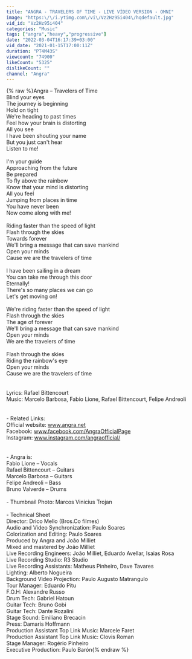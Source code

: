 ```yaml
---
title: "ANGRA - TRAVELERS OF TIME - LIVE VÍDEO VERSION - OMNI"
image: "https:\/\/i.ytimg.com\/vi\/Vz2Hz95i404\/hqdefault.jpg"
vid_id: "Vz2Hz95i404"
categories: "Music"
tags: ["angra","heavy","progressive"]
date: "2022-03-04T16:17:39+03:00"
vid_date: "2021-01-15T17:00:11Z"
duration: "PT4M43S"
viewcount: "74900"
likeCount: "5325"
dislikeCount: ""
channel: "Angra"
---
```

{% raw %}Angra – Travelers of Time<br />Blind your eyes<br />The journey is beginning<br />Hold on tight<br />We're heading to past times<br />Feel how your brain is distorting<br />All you see<br />I have been shouting your name<br />But you just can't hear<br />Listen to me!<br /> <br />I'm your guide<br />Approaching from the future<br />Be prepared<br />To fly above the rainbow<br />Know that your mind is distorting<br />All you feel<br />Jumping from places in time<br />You have never been<br />Now come along with me!<br /> <br />Riding faster than the speed of light<br />Flash through the skies<br />Towards forever<br />We'll bring a message that can save mankind<br />Open your minds<br />Cause we are the travelers of time<br /> <br />I have been sailing in a dream<br />You can take me through this door<br />Eternally!<br />There's so many places we can go<br />Let's get moving on!<br /> <br />We're riding faster than the speed of light<br />Flash through the skies<br />The age of forever<br />We'll bring a message that can save mankind<br />Open your minds<br />We are the travelers of time<br /> <br />Flash through the skies<br />Riding the rainbow's eye<br />Open your minds<br />Cause we are the travelers of time<br /> <br /> <br />Lyrics: Rafael Bittencourt <br />Music: Marcelo Barbosa, Fabio Lione, Rafael Bittencourt, Felipe Andreoli<br /><br /><br />- Related Links: <br />Official website: www.angra.net<br />Facebook: www.facebook.com/AngraOfficialPage<br />Instagram: www.instagram.com/angraofficial/<br /><br /><br />- Angra is:<br />Fabio Lione – Vocals<br />Rafael Bittencourt – Guitars<br />Marcelo Barbosa – Guitars<br />Felipe Andreoli – Bass<br />Bruno Valverde – Drums<br /><br />- Thumbnail Photo: Marcos Vinicius Trojan <br /><br />- Technical Sheet<br />Director: Drico Mello (Bros.Co filmes)<br />Audio and Video Synchronization: Paulo Soares<br />Colorization and Editing: Paulo Soares<br />Produced by Angra and João Milliet<br />Mixed and mastered by João Milliet<br />Live Recording Engineers: João Milliet, Eduardo Avellar, Isaias Rosa<br />Live Recording Studio: R3 Studio<br />Live Recording Assistants: Matheus Pinheiro, Dave Tavares<br />Lighting: Alberto Nogueira<br />Background Video Projection: Paulo Augusto Matrangulo<br />Tour Manager: Eduardo Pitu<br />F.O.H: Alexandre Russo<br />Drum Tech: Gabriel Hatoun<br />Guitar Tech: Bruno Gobi<br />Guitar Tech: Dante Rozalini<br />Stage Sound: Emiliano Brecacin<br />Press: Damaris Hoffmann<br />Production Assistant Top Link Music: Marcele Faret<br />Production Assistant Top Link Music: Clovis Roman<br />Stage Manager: Rogério Pinheiro<br />Executive Production: Paulo Barón{% endraw %}
